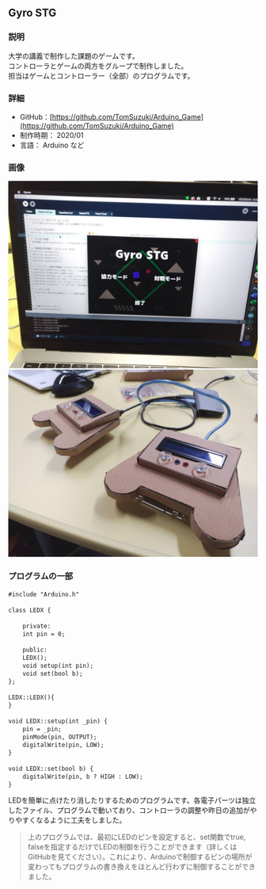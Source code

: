 ## Gyro STG
### 説明
大学の講義で制作した課題のゲームです。  
コントローラとゲームの両方をグループで制作しました。  
担当はゲームとコントローラー（全部）のプログラムです。

### 詳細
- GitHub：[https://github.com/TomSuzuki/Arduino_Game](https://github.com/TomSuzuki/Arduino_Game)
- 制作時期： 2020/01
- 言語： Arduino など

### 画像
![STG](./img/2020-01_Gyro%20STG/9578.jpg)
![STG](./img/2020-01_Gyro%20STG/9581.jpg)

### プログラムの一部
```
#include "Arduino.h"

class LEDX {

	private:
	int pin = 0;

	public:
	LEDX();
	void setup(int pin);
	void set(bool b);
};

LEDX::LEDX(){
}

void LEDX::setup(int _pin) {
	pin = _pin;
	pinMode(pin, OUTPUT);
	digitalWrite(pin, LOW);
}

void LEDX::set(bool b) {
	digitalWrite(pin, b ? HIGH : LOW);
}
```
LEDを簡単に点けたり消したりするためのプログラムです。各電子パーツは独立したファイル、プログラムで動いており、コントローラの調整や昨日の追加がやりやすくなるように工夫をしました。  
> 上のプログラムでは、最初にLEDのピンを設定すると、set関数でtrue, falseを指定するだけでLEDの制御を行うことができます（詳しくはGitHubを見てください）。これにより、Arduinoで制御するピンの場所が変わってもプログラムの書き換えをほとんど行わずに制御することができました。

